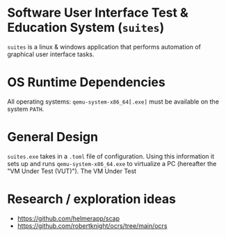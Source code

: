 
# Software User Interface Test & Education System (`suites`)

`suites` is a linux & windows application that performs automation of graphical user interface tasks.


# OS Runtime Dependencies

All operating systems: `qemu-system-x86_64[.exe]` must be available on the system `PATH`.


# General Design

`suites.exe` takes in a `.toml` file of configuration. Using this information it sets up and
runs `qemu-system-x86_64.exe` to virtualize a PC (hereafter the "VM Under Test (VUT)").
The VM Under Test


# Research / exploration ideas

 - https://github.com/helmerapp/scap
 - https://github.com/robertknight/ocrs/tree/main/ocrs


